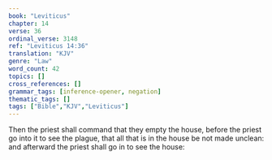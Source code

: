 ```yaml
---
book: "Leviticus"
chapter: 14
verse: 36
ordinal_verse: 3148
ref: "Leviticus 14:36"
translation: "KJV"
genre: "Law"
word_count: 42
topics: []
cross_references: []
grammar_tags: [inference-opener, negation]
thematic_tags: []
tags: ["Bible","KJV","Leviticus"]
---
```

Then the priest shall command that they empty the house, before the priest go into it to see the plague, that all that is in the house be not made unclean: and afterward the priest shall go in to see the house:
